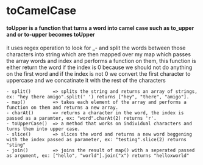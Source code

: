 # toCamelCase

#### toUpper is a function that turns a word into camel case such as to_upper and or to-upper becomes toUpper

it uses regex operation to look for _- and split the words between those characters into string
    which are then mapped over my map which passes the array words and index and performs a function on them, this 
    function is either return the word if the index is 0 because we should not do anything on the first word
    and if the index is not 0 we convert the first character to uppercase and we concatinate it with the rest of the characters


    - split()        => splits the string and returns an array of strings, ex: "hey there amigo".split(' ') returns ["hey", "there", "amigo"].
    - map()          => takes each element of the array and performs a function on them and returns a new array.
    - charAt()       => returns a character in the word, the index is passed as a paramter, ex: "word".charAt(2) returns 'r'.
    - toUpperCase()  => a method that works on individual characters and turns them into upper case.
    - slice()        => slices the word and returns a new word beggening with the index passed as parameter, ex: "testing".slice(2) returns "sting"
    - join()         => joins the result of map() with a seperated passed as argument, ex: ["hello", "world"].join("x") returns "helloxworld"
